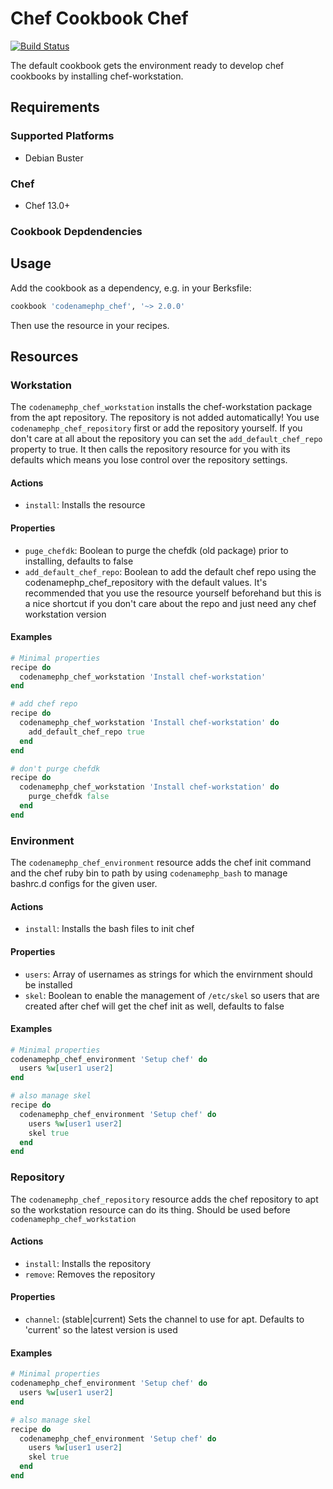 # Chef Cookbook Chef
[![Build Status](https://travis-ci.com/codenamephp/chef.cookbook.chef.svg?branch=master)](https://travis-ci.com/codenamephp/chef.cookbook.chef)

The default cookbook gets the environment ready to develop chef cookbooks by installing chef-workstation.

## Requirements

### Supported Platforms

- Debian Buster

### Chef

- Chef 13.0+

### Cookbook Depdendencies

## Usage

Add the cookbook as a dependency, e.g. in your Berksfile:

```ruby
cookbook 'codenamephp_chef', '~> 2.0.0'
```

Then use the resource in your recipes.

## Resources

### Workstation
The `codenamephp_chef_workstation` installs the chef-workstation package from the apt repository. The repository is not added automatically! You
use `codenamephp_chef_repository` first or add the repository yourself. If you don't care at all about the repository you can set the
`add_default_chef_repo` property to true. It then calls the repository resource for you with its defaults which means you lose control over the
repository settings.

#### Actions
- `install`: Installs the resource

#### Properties
- `puge_chefdk`: Boolean to purge the chefdk (old package) prior to installing, defaults to false
- `add_default_chef_repo`: Boolean to add the default chef repo using the codenamephp_chef_repository with the default values.
  It's recommended that you use the resource yourself beforehand but this is a nice shortcut if you don't care about the repo and just need any
  chef workstation version
#### Examples
```ruby
# Minimal properties
recipe do
  codenamephp_chef_workstation 'Install chef-workstation'
end

# add chef repo
recipe do
  codenamephp_chef_workstation 'Install chef-workstation' do
    add_default_chef_repo true
  end
end

# don't purge chefdk
recipe do
  codenamephp_chef_workstation 'Install chef-workstation' do
    purge_chefdk false
  end
end
```

### Environment
The `codenamephp_chef_environment` resource adds the chef init command and the chef ruby bin to path by using `codenamephp_bash` to manage bashrc.d
configs for the given user.

#### Actions
- `install`: Installs the bash files to init chef

#### Properties
- `users`: Array of usernames as strings for which the envirnment should be installed
- `skel`: Boolean to enable the management of `/etc/skel` so users that are created after chef will get the chef init as well, defaults to false

#### Examples
```ruby
# Minimal properties
codenamephp_chef_environment 'Setup chef' do
  users %w[user1 user2]
end

# also manage skel
recipe do
  codenamephp_chef_environment 'Setup chef' do
    users %w[user1 user2]
    skel true
  end
end
```

### Repository
The `codenamephp_chef_repository` resource adds the chef repository to apt so the workstation resource can do its thing. Should be used before `codenamephp_chef_workstation`

#### Actions
- `install`: Installs the repository
- `remove`: Removes the repository

#### Properties
- `channel`: (stable|current) Sets the channel to use for apt. Defaults to 'current' so the latest version is used

#### Examples
```ruby
# Minimal properties
codenamephp_chef_environment 'Setup chef' do
  users %w[user1 user2]
end

# also manage skel
recipe do
  codenamephp_chef_environment 'Setup chef' do
    users %w[user1 user2]
    skel true
  end
end
```